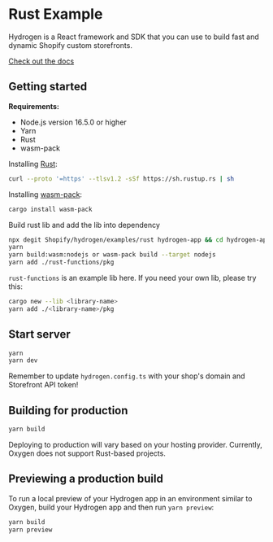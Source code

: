 # Rust Example

Hydrogen is a React framework and SDK that you can use to build fast and dynamic Shopify custom storefronts.

[Check out the docs](https://shopify.dev/custom-storefronts/hydrogen)

## Getting started

**Requirements:**

- Node.js version 16.5.0 or higher
- Yarn
- Rust
- wasm-pack

Installing [Rust](https://www.rust-lang.org/tools/install):

```sh
curl --proto '=https' --tlsv1.2 -sSf https://sh.rustup.rs | sh
```

Installing [wasm-pack](https://github.com/rustwasm/wasm-pack):

```sh
cargo install wasm-pack
```

Build rust lib and add the lib into dependency

```bash
npx degit Shopify/hydrogen/examples/rust hydrogen-app && cd hydrogen-app
yarn
yarn build:wasm:nodejs or wasm-pack build --target nodejs
yarn add ./rust-functions/pkg
```

`rust-functions` is an example lib here. If you need your own lib, please try this:

```sh
cargo new --lib <library-name>
yarn add ./<library-name>/pkg
```

## Start server

```bash
yarn
yarn dev
```

Remember to update `hydrogen.config.ts` with your shop's domain and Storefront API token!

## Building for production

```bash
yarn build
```

Deploying to production will vary based on your hosting provider. Currently, Oxygen does not support Rust-based projects.
## Previewing a production build

To run a local preview of your Hydrogen app in an environment similar to Oxygen, build your Hydrogen app and then run `yarn preview`:

```bash
yarn build
yarn preview
```
